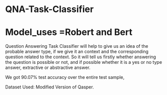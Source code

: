 # QNA-Task-Classifier 
# Model_uses =Robert and Bert
Question Answering Task Classifier will help to give us an idea of the probable answer type, if we give it an context and the corresponding question related to the context. So it will tell us firstly whether answering the question is possible or not, and if possible whether it is a yes or no type answer, extractive or abstractive answer.

We got 90.07% test accuracy over the entire test sample,

Dataset Used: Modified Version of Qasper.

